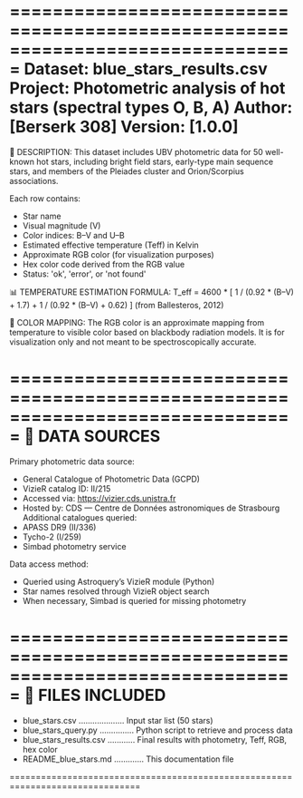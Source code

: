 ===============================================================================
Dataset: blue_stars_results.csv
Project: Photometric analysis of hot stars (spectral types O, B, A)
Author: [Berserk 308]
Version: [1.0.0]
===============================================================================

📌 DESCRIPTION:
This dataset includes UBV photometric data for 50 well-known hot stars,
including bright field stars, early-type main sequence stars, and members
of the Pleiades cluster and Orion/Scorpius associations.

Each row contains:
- Star name
- Visual magnitude (V)
- Color indices: B–V and U–B
- Estimated effective temperature (Teff) in Kelvin
- Approximate RGB color (for visualization purposes)
- Hex color code derived from the RGB value
- Status: 'ok', 'error', or 'not found'

📊 TEMPERATURE ESTIMATION FORMULA:
T_eff = 4600 * [ 1 / (0.92 * (B–V) + 1.7) + 1 / (0.92 * (B–V) + 0.62) ]
(from Ballesteros, 2012)

🌈 COLOR MAPPING:
The RGB color is an approximate mapping from temperature to visible color
based on blackbody radiation models. It is for visualization only and not
meant to be spectroscopically accurate.

===============================================================================
📡 DATA SOURCES
===============================================================================

Primary photometric data source:
- General Catalogue of Photometric Data (GCPD)
- VizieR catalog ID: II/215
- Accessed via: https://vizier.cds.unistra.fr
- Hosted by: CDS — Centre de Données astronomiques de Strasbourg
Additional catalogues queried:
- APASS DR9 (II/336)
- Tycho-2 (I/259)
- Simbad photometry service

Data access method:
- Queried using Astroquery’s VizieR module (Python)
- Star names resolved through VizieR object search
- When necessary, Simbad is queried for missing photometry

===============================================================================
📂 FILES INCLUDED
===============================================================================

- blue_stars.csv .................... Input star list (50 stars)
- blue_stars_query.py ............... Python script to retrieve and process data
- blue_stars_results.csv ............ Final results with photometry, Teff, RGB, hex color
- README_blue_stars.md ............. This documentation file

===============================================================================